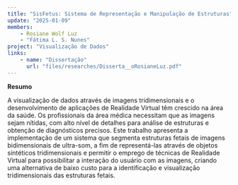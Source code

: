 ```yaml
---
title: "SisFetus: Sistema de Representação e Manipulação de Estruturas"
update: "2025-01-09"
members:
    - Rosiane Wolf Luz
    - "Fátima L. S. Nunes"
project: "Visualização de Dados"
links:
    - name: "Dissertação"
      url: "files/researches/Disserta__oRosianeLuz.pdf"
---
```


**Resumo**

A visualização de dados através de imagens tridimensionais e o desenvolvimento de aplicações de Realidade Virtual têm crescido na área da saúde. Os profissionais da área médica necessitam que as imagens sejam nítidas, com alto nível de detalhes para análise de estruturas e obtenção de diagnósticos precisos. Este trabalho apresenta a implementação de um sistema que segmenta estruturas fetais de imagens bidimensionais de ultra-som, a fim de representá-las através de objetos sintéticos tridimensionais e permitir o emprego de técnicas de Realidade Virtual para possibilitar a interação do usuário com as imagens, criando uma alternativa de baixo custo para a identificação e visualização tridimensionais das estruturas fetais.
	
